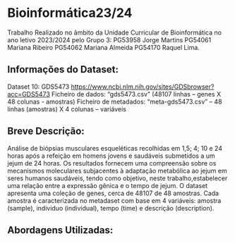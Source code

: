 # Bioinformática23/24

Trabalho Realizado no âmbito da Unidade Curricular de Bioinformática no ano letivo 2023/2024 pelo Grupo 3:
PG53958	Jorge Martins
PG54061	Mariana Ribeiro
PG54062	Mariana Almeida
PG54170	Raquel Lima.

## Informações do Dataset:
Dataset 10: GDS5473
https://www.ncbi.nlm.nih.gov/sites/GDSbrowser?acc=GDS5473
Ficheiro de dados: “gds5473.csv” (48107 linhas – genes X 48 colunas - amostras)
Ficheiro de metadados: “meta-gds5473.csv” – 48 linhas (amostras) X 4 colunas – variáveis

## Breve Descrição: 
Análise de biópsias musculares esqueléticas recolhidas em 1,5; 4; 10 e 24 horas após a refeição em homens jovens e saudáveis submetidos a um jejum de 24 horas. Os resultados fornecem uma compreensão sobre os mecanismos moleculares subjacentes à adaptação metabólica ao jejum em seres humanos saudáveis, tendo como objetivo, neste trabalho,estabelecer uma relação entre a expressão gênica e o tempo de jejum.
O dataset apresenta uma coleção de genes, cerca de 48107 de 48 amostras. Cada amostra é caracterizada no metadaset com base em 4 variáveis: amostra (sample), individuo (individual), tempo (time) e descrição (description).  

## Abordagens Utilizadas:



